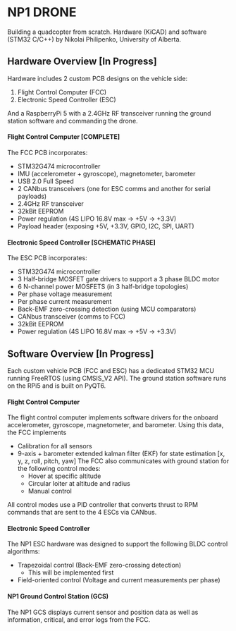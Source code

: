# NP1 DRONE
Building a quadcopter from scratch. Hardware (KiCAD) and software (STM32 C/C++) by Nikolai Philipenko, University of Alberta.
## Hardware Overview [In Progress]
Hardware includes 2 custom PCB designs on the vehicle side: 
1. Flight Control Computer (FCC)
2. Electronic Speed Controller (ESC)

And a RaspberryPi 5 with a 2.4GHz RF transceiver running the ground station software and commanding the drone.
#### Flight Control Computer [COMPLETE]
The FCC PCB incorporates:
- STM32G474 microcontroller
- IMU (accelerometer + gyroscope), magnetometer, barometer
- USB 2.0 Full Speed
- 2 CANbus transceivers (one for ESC comms and another for serial payloads)
- 2.4GHz RF transceiver
- 32kBit EEPROM
- Power regulation (4S LIPO 16.8V max -> +5V -> +3.3V)
- Payload header (exposing +5V, +3.3V, GPIO, I2C, SPI, UART)
#### Electronic Speed Controller [SCHEMATIC PHASE]
The ESC PCB incorporates:
- STM32G474 microcontroller
- 3 Half-bridge MOSFET gate drivers to support a 3 phase BLDC motor
- 6 N-channel power MOSFETS (in 3 half-bridge topologies)
- Per phase voltage measurement
- Per phase current measurement
- Back-EMF zero-crossing detection (using MCU comparators)
- CANbus transceiver (comms to FCC)
- 32kBit EEPROM
- Power regulation (4S LIPO 16.8V max -> +5V -> +3.3V)

## Software Overview [In Progress]
Each custom vehicle PCB (FCC and ESC) has a dedicated STM32 MCU running FreeRTOS (using CMSIS_V2 API). The ground station software runs on the RPi5 and is built on PyQT6.
#### Flight Control Computer
The flight control computer implements software drivers for the onboard accelerometer, gyroscope, magnetometer, and barometer. Using this data, the FCC implements
- Calibration for all sensors
- 9-axis + barometer extended kalman filter (EKF) for state estimation [x, y, z, roll, pitch, yaw]
The FCC also communicates with ground station for the following control modes:
  - Hover at specific altitude
  - Circular loiter at altitude and radius
  - Manual control 

All control modes use a PID controller that converts thrust to RPM commands that are sent to the 4 ESCs via CANbus.
#### Electronic Speed Controller
The NP1 ESC hardware was designed to support the following BLDC control algorithms:
- Trapezoidal control (Back-EMF zero-crossing detection)
  - This will be implemented first
- Field-oriented control (Voltage and current measurements per phase)
#### NP1 Ground Control Station (GCS)
The NP1 GCS displays current sensor and position data as well as information, critical, and error logs from the FCC.



